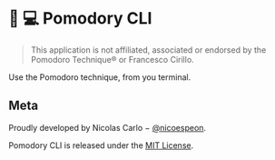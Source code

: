 # 🐠 💻 Pomodory CLI

> This application is not affiliated, associated or endorsed by the Pomodoro Technique® or Francesco Cirillo.

Use the Pomodoro technique, from you terminal.

## Meta

Proudly developed by Nicolas Carlo − [@nicoespeon](https://twitter.com/nicoespeon).

Pomodory CLI is released under the [MIT License](https://choosealicense.com/licenses/mit/).

